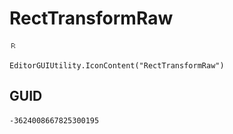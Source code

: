 # RectTransformRaw
![](/img/RectTransformRaw.png)

``` CSharp
EditorGUIUtility.IconContent("RectTransformRaw")
```
## GUID
```
-3624008667825300195
```
